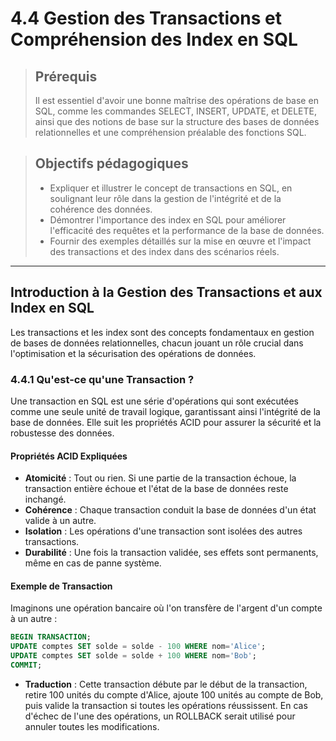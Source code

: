 # 4.4 Gestion des Transactions et Compréhension des Index en SQL

<blockquote>
    <h2>Prérequis</h2>
    <p>Il est essentiel d'avoir une bonne maîtrise des opérations de base en SQL, comme les commandes SELECT, INSERT, UPDATE, et DELETE, ainsi que des notions de base sur la structure des bases de données relationnelles et une compréhension préalable des fonctions SQL.</p>
</blockquote>

<blockquote>
    <h2>Objectifs pédagogiques</h2>
    <ul>
        <li>Expliquer et illustrer le concept de transactions en SQL, en soulignant leur rôle dans la gestion de l'intégrité et de la cohérence des données.</li>
        <li>Démontrer l'importance des index en SQL pour améliorer l'efficacité des requêtes et la performance de la base de données.</li>
        <li>Fournir des exemples détaillés sur la mise en œuvre et l'impact des transactions et des index dans des scénarios réels.</li>
    </ul>
</blockquote>

---

## Introduction à la Gestion des Transactions et aux Index en SQL

Les transactions et les index sont des concepts fondamentaux en gestion de bases de données relationnelles, chacun jouant un rôle crucial dans l'optimisation et la sécurisation des opérations de données.

### 4.4.1 Qu'est-ce qu'une Transaction ?

Une transaction en SQL est une série d'opérations qui sont exécutées comme une seule unité de travail logique, garantissant ainsi l'intégrité de la base de données. Elle suit les propriétés ACID pour assurer la sécurité et la robustesse des données.

#### Propriétés ACID Expliquées
- **Atomicité** : Tout ou rien. Si une partie de la transaction échoue, la transaction entière échoue et l'état de la base de données reste inchangé.
- **Cohérence** : Chaque transaction conduit la base de données d'un état valide à un autre.
- **Isolation** : Les opérations d'une transaction sont isolées des autres transactions.
- **Durabilité** : Une fois la transaction validée, ses effets sont permanents, même en cas de panne système.

#### Exemple de Transaction
Imaginons une opération bancaire où l'on transfère de l'argent d'un compte à un autre :
```sql
BEGIN TRANSACTION;
UPDATE comptes SET solde = solde - 100 WHERE nom='Alice';
UPDATE comptes SET solde = solde + 100 WHERE nom='Bob';
COMMIT;
```
- **Traduction** : Cette transaction débute par le début de la transaction, retire 100 unités du compte d'Alice, ajoute 100 unités au compte de Bob, puis valide la transaction si toutes les opérations réussissent. En cas d'échec de l'une des opérations, un ROLLBACK serait utilisé pour annuler toutes les modifications.


